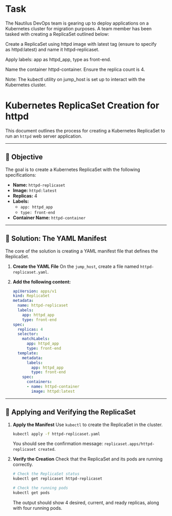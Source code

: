 # Task

The Nautilus DevOps team is gearing up to deploy applications on a Kubernetes cluster for migration purposes. A team member has been tasked with creating a ReplicaSet outlined below:





Create a ReplicaSet using httpd image with latest tag (ensure to specify as httpd:latest) and name it httpd-replicaset.



Apply labels: app as httpd_app, type as front-end.



Name the container httpd-container. Ensure the replica count is 4.



Note: The kubectl utility on jump_host is set up to interact with the Kubernetes cluster.

# Kubernetes ReplicaSet Creation for httpd

This document outlines the process for creating a Kubernetes ReplicaSet to run an `httpd` web server application.

-----

## 🎯 Objective

The goal is to create a Kubernetes ReplicaSet with the following specifications:

  - **Name:** `httpd-replicaset`
  - **Image:** `httpd:latest`
  - **Replicas:** 4
  - **Labels:**
      - `app: httpd_app`
      - `type: front-end`
  - **Container Name:** `httpd-container`

-----

## 📄 Solution: The YAML Manifest

The core of the solution is creating a YAML manifest file that defines the ReplicaSet.

1.  **Create the YAML File**
    On the `jump_host`, create a file named `httpd-replicaset.yaml`.

2.  **Add the following content:**

    ```yaml
    apiVersion: apps/v1
    kind: ReplicaSet
    metadata:
      name: httpd-replicaset
      labels:
        app: httpd_app
        type: front-end
    spec:
      replicas: 4
      selector:
        matchLabels:
          app: httpd_app
          type: front-end
      template:
        metadata:
          labels:
            app: httpd_app
            type: front-end
        spec:
          containers:
          - name: httpd-container
            image: httpd:latest
    ```

-----

## 🚀 Applying and Verifying the ReplicaSet

1.  **Apply the Manifest**
    Use `kubectl` to create the ReplicaSet in the cluster.

    ```bash
    kubectl apply -f httpd-replicaset.yaml
    ```

    You should see the confirmation message: `replicaset.apps/httpd-replicaset created`.

2.  **Verify the Creation**
    Check that the ReplicaSet and its pods are running correctly.

    ```bash
    # Check the ReplicaSet status
    kubectl get replicaset httpd-replicaset

    # Check the running pods
    kubectl get pods
    ```

    The output should show 4 desired, current, and ready replicas, along with four running pods.
